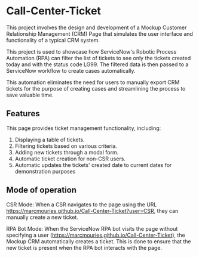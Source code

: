 # Call-Center-Ticket

This project involves the design and development of a Mockup Customer Relationship Management (CRM) Page that simulates the user interface and functionality of a typical CRM system. 

This project is used to showcase how ServiceNow's Robotic Process Automation (RPA) can filter the list of tickets to see only the tickets created today and with the status code LG99. The filtered data is then passed to a ServiceNow workflow to create cases automatically. 

This automation eliminates the need for users to manually export CRM tickets for the purpose of creating cases and streamlining the process to save valuable time.

## Features
This page provides ticket management functionality, including:
1. Displaying a table of tickets.
2. Filtering tickets based on various criteria.
3. Adding new tickets through a modal form.
4. Automatic ticket creation for non-CSR users.
5. Automatic updates the tickets' created date to current dates for demonstration purposes

## Mode of operation

CSR Mode: When a CSR navigates to the page using the URL https://marcmouries.github.io/Call-Center-Ticket?user=CSR, they can manually create a new ticket.

RPA Bot Mode: When the ServiceNow RPA bot visits the page without specifying a user (https://marcmouries.github.io/Call-Center-Ticket), the Mockup CRM automatically creates a ticket. This is done to ensure that the new ticket is present when the RPA bot interacts with the page.
